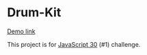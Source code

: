 # Drum-Kit

[Demo link](https://nastakalow.github.io/Drum-Kit/)

This project is for [JavaScript 30](https://javascript30.com/) (#1) challenge.
